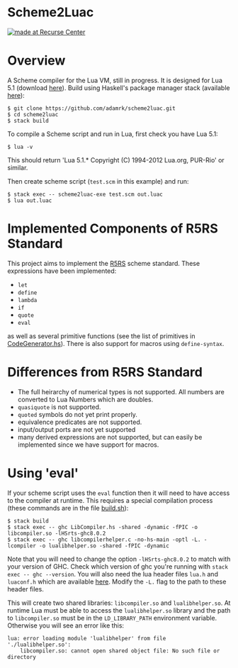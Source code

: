 Scheme2Luac
==============
[![made at Recurse Center](https://cdn.rawgit.com/heatherbooker/made_at_rc/master/made_at_RC.svg)](https://www.recurse.com)

# Overview
A Scheme compiler for the Lua VM, still in progress. It is designed for Lua 5.1 (download [here](https://www.lua.org/download.html)). Build using Haskell's package manager stack (available [here](https://www.haskellstack.org)):
```
$ git clone https://github.com/adamrk/scheme2luac.git
$ cd scheme2luac
$ stack build
```

To compile a Scheme script and run in Lua, first check you have Lua 5.1:
```
$ lua -v
```
This should return 'Lua 5.1.* Copyright (C) 1994-2012 Lua.org, PUR-Rio' or similar.

Then create scheme script (`test.scm` in this example) and run:
```
$ stack exec -- scheme2luac-exe test.scm out.luac
$ lua out.luac
```

# Implemented Components of R5RS Standard
This project aims to implement the [R5RS](http://www.schemers.org/Documents/Standards/R5RS/) scheme standard.
These expressions have been implemented:
* `let`
* `define`
* `lambda`
* `if`
* `quote`
* `eval`

as well as several primitive functions (see the list of primitives in [CodeGenerator.hs](src/CodeGenerator.hs)).
There is also support for macros using `define-syntax`.

# Differences from R5RS Standard
* The full heirarchy of numerical types is not supported. All numbers are converted to Lua Numbers which are doubles.
* `quasiquote` is not supported.
* `quoted` symbols do not yet print properly.
* equivalence predicates are not supported.
* input/output ports are not yet supported
* many derived expressions are not supported, but can easily be implemented since we have support for macros. 

# Using 'eval'
If your scheme script uses the `eval` function then it will need to have access to the compiler at runtime. This requires a special compilation process (these commands are in the file [build.sh](build.sh)):
```
$ stack build
$ stack exec -- ghc LibCompiler.hs -shared -dynamic -fPIC -o libcompiler.so -lHSrts-ghc8.0.2
$ stack exec -- ghc libcompilerhelper.c -no-hs-main -optl -L. -lcompiler -o lualibhelper.so -shared -fPIC -dynamic
```
Note that you will need to change the option `-lHSrts-ghc8.0.2` to match with your version of GHC. Check which version of ghc you're running with `stack exec -- ghc --version`. You will also need the lua header files `lua.h` and `luaconf.h` which are available [here](https://www.lua.org/source/5.1/). Modify the `-L.` flag to the path to these header files.

This will create two shared libraries: `libcompiler.so` and `lualibhelper.so`. At runtime Lua must be able to access the `lualibhelper.so` library and the path to `libcompiler.so` must be in the `LD_LIBRARY_PATH` environment variable. Otherwise you will see an error like this:
```
lua: error loading module 'lualibhelper' from file './lualibhelper.so':
    libcompiler.so: cannot open shared object file: No such file or directory
```
